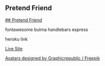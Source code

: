 ## Pretend Friend
[## Pretend Friend](https://pretend-friend.herokuapp.com/)



fontawesome
bulma
handlebars
express

heroku link


[Live Site](https://pretend-friend.herokuapp.com/)

<a href="http://www.freepik.com">Avatars designed by Graphicrepublic / Freepik</a>

